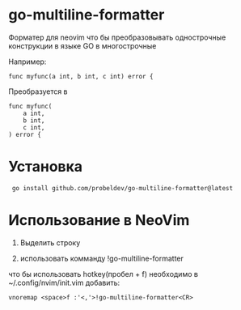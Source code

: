 # go-multiline-formatter

Форматер для neovim что бы преобразовывать однострочные конструкции в языке GO в многострочные

Например:

    func myfunc(a int, b int, c int) error {

Преобразуется в 

    func myfunc(
        a int,
        b int,
        c int,
    ) error {


# Установка

     go install github.com/probeldev/go-multiline-formatter@latest

# Использование в NeoVim

1. Выделить строку

2. использовать комманду !go-multiline-formatter 

что бы использовать hotkey(пробел + f) необходимо в ~/.config/nvim/init.vim добавить:

    vnoremap <space>f :'<,'>!go-multiline-formatter<CR>



